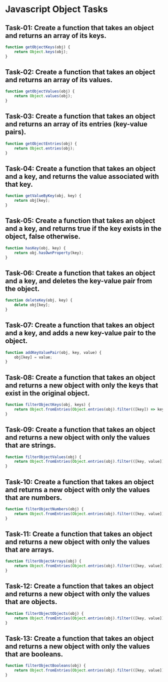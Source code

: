 # Javascript Object Tasks

## Task-01: Create a function that takes an object and returns an array of its keys.
```javascript
function getObjectKeys(obj) {
    return Object.keys(obj);
}
```
## Task-02: Create a function that takes an object and returns an array of its values.
```javascript
function getObjectValues(obj) {
    return Object.values(obj);
}
```
## Task-03: Create a function that takes an object and returns an array of its entries (key-value pairs).
```javascript
function getObjectEntries(obj) {
    return Object.entries(obj);
}
```
## Task-04: Create a function that takes an object and a key, and returns the value associated with that key.
```javascript
function getValueByKey(obj, key) {
    return obj[key];
}
```
## Task-05: Create a function that takes an object and a key, and returns true if the key exists in the object, false otherwise.
```javascript
function hasKey(obj, key) {
    return obj.hasOwnProperty(key);
}
```
## Task-06: Create a function that takes an object and a key, and deletes the key-value pair from the object.
```javascript
function deleteKey(obj, key) {
    delete obj[key];
}
```
## Task-07: Create a function that takes an object and a key, and adds a new key-value pair to the object.
```javascript
function addKeyValuePair(obj, key, value) {
    obj[key] = value;
}
```
## Task-08: Create a function that takes an object and returns a new object with only the keys that exist in the original object.
```javascript
function filterObjectKeys(obj, keys) {
    return Object.fromEntries(Object.entries(obj).filter(([key]) => keys.includes(key)));
}
```
## Task-09: Create a function that takes an object and returns a new object with only the values that are strings.
```javascript
function filterObjectValues(obj) {
    return Object.fromEntries(Object.entries(obj).filter(([key, value]) => typeof value === 'string'));
}
```
## Task-10: Create a function that takes an object and returns a new object with only the values that are numbers.
```javascript
function filterObjectNumbers(obj) {
    return Object.fromEntries(Object.entries(obj).filter(([key, value]) => typeof value === 'number'));
}
```
## Task-11: Create a function that takes an object and returns a new object with only the values that are arrays.
```javascript
function filterObjectArrays(obj) {
    return Object.fromEntries(Object.entries(obj).filter(([key, value]) => Array.isArray(value)));
}
```
## Task-12: Create a function that takes an object and returns a new object with only the values that are objects.
```javascript
function filterObjectObjects(obj) {
    return Object.fromEntries(Object.entries(obj).filter(([key, value]) => typeof value === 'object' && !Array.isArray(value)));
}
```
## Task-13: Create a function that takes an object and returns a new object with only the values that are booleans.
```javascript   
function filterObjectBooleans(obj) {
    return Object.fromEntries(Object.entries(obj).filter(([key, value]) => typeof value === 'boolean'));
}
```
